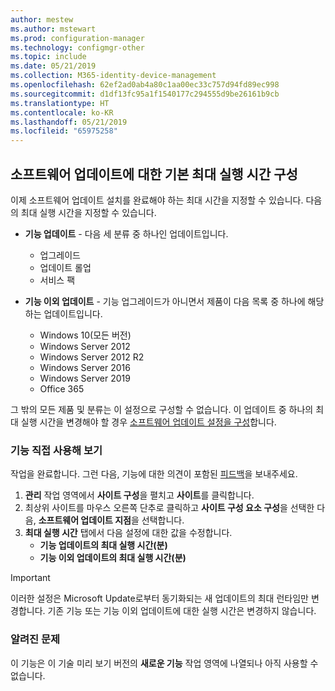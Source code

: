```yaml
---
author: mestew
ms.author: mstewart
ms.prod: configuration-manager
ms.technology: configmgr-other
ms.topic: include
ms.date: 05/21/2019
ms.collection: M365-identity-device-management
ms.openlocfilehash: 62ef2ad0ab4a80c1aa00ec33c757d94fd89ec998
ms.sourcegitcommit: d1df13fc95a1f1540177c294555d9be26161b9cb
ms.translationtype: HT
ms.contentlocale: ko-KR
ms.lasthandoff: 05/21/2019
ms.locfileid: "65975258"
---
```

## <a name="bkmk_timeout"></a>소프트웨어 업데이트에 대한 기본 최대 실행 시간 구성

<!--3734426-->

이제 소프트웨어 업데이트 설치를 완료해야 하는 최대 시간을 지정할 수 있습니다. 다음의 최대 실행 시간을 지정할 수 있습니다.

- **기능 업데이트** - 다음 세 분류 중 하나인 업데이트입니다.
    - 업그레이드
    - 업데이트 롤업
    - 서비스 팩

- **기능 이외 업데이트** - 기능 업그레이드가 아니면서 제품이 다음 목록 중 하나에 해당하는 업데이트입니다.
    - Windows 10(모든 버전)
    - Windows Server 2012
    - Windows Server 2012 R2
    - Windows Server 2016
    - Windows Server 2019
    - Office 365

그 밖의 모든 제품 및 분류는 이 설정으로 구성할 수 없습니다. 이 업데이트 중 하나의 최대 실행 시간을 변경해야 할 경우 [소프트웨어 업데이트 설정을 구성](/sccm/sum/get-started/manage-settings-for-software-updates#BKMK_SoftwareUpdatesSettings)합니다.

### <a name="try-it-out"></a>기능 직접 사용해 보기

작업을 완료합니다. 그런 다음, 기능에 대한 의견이 포함된 [피드백](/sccm/core/understand/find-help#product-feedback)을 보내주세요.

1. **관리** 작업 영역에서 **사이트 구성**을 펼치고 **사이트**를 클릭합니다.
1. 최상위 사이트를 마우스 오른쪽 단추로 클릭하고 **사이트 구성 요소 구성**을 선택한 다음, **소프트웨어 업데이트 지점**을 선택합니다.
1. **최대 실행 시간** 탭에서 다음 설정에 대한 값을 수정합니다. 
   - **기능 업데이트의 최대 실행 시간(분)**
   - **기능 이외 업데이트의 최대 실행 시간(분)**

> [!IMPORTANT]  
> 이러한 설정은 Microsoft Update로부터 동기화되는 새 업데이트의 최대 런타임만 변경합니다. 기존 기능 또는 기능 이외 업데이트에 대한 실행 시간은 변경하지 않습니다.

### <a name="known-issue"></a>알려진 문제

이 기능은 이 기술 미리 보기 버전의 **새로운 기능** 작업 영역에 나열되나 아직 사용할 수 없습니다.
